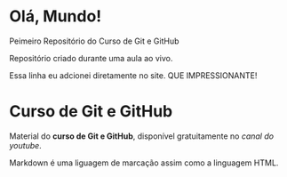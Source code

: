 # Olá, Mundo!
 Peimeiro Repositório do Curso de Git e GitHub

 Repositório criado durante uma aula ao vivo.
 
 Essa linha eu adcionei diretamente no site. QUE IMPRESSIONANTE!
 
 # Curso de Git e GitHub
 
 Material do **curso de Git e GitHub**, disponível gratuitamente no *canal do youtube*.
 
 Markdown é uma liguagem de marcação assim como a linguagem HTML.
